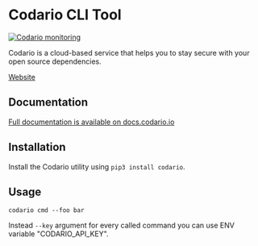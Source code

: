 # Codario CLI Tool

[![Codario monitoring](https://status.codario.io/badge/5mNXjrMD.svg)](https://status.codario.io/5mNXjrMD) 

Codario is a cloud-based service that helps you to stay secure with your open source dependencies.

[Website](https://codario.io)


## Documentation

[Full documentation is available on docs.codario.io](https://docs.codario.io)

## Installation

Install the Codario utility using `pip3 install codario`.

## Usage

`codario cmd --foo bar`

Instead `--key` argument for every called command you can use ENV variable "CODARIO_API_KEY".
